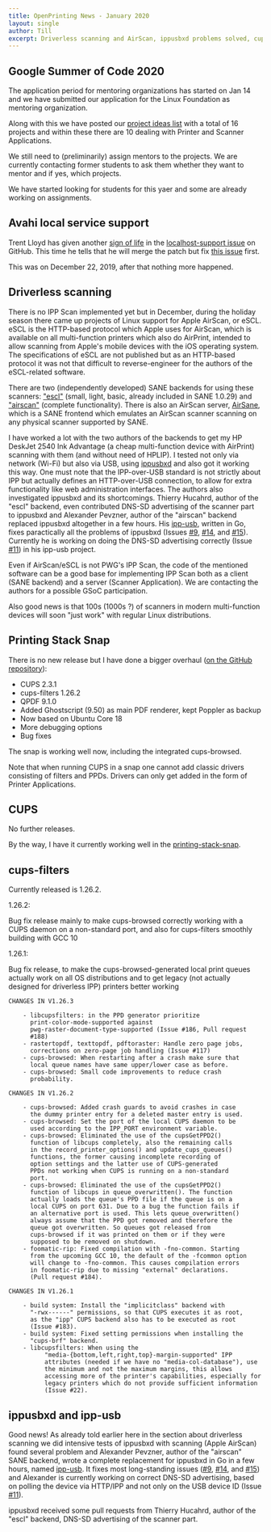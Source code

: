 ```yaml
---
title: OpenPrinting News - January 2020
layout: single
author: Till
excerpt: Driverless scanning and AirScan, ippusbxd problems solved, cups-filters 1.26.2 released, lots of bug fixes for cups-browsed, GSoC 2020 org application for the Linux Foundation submitted and project idea list posted
---
```

## Google Summer of Code 2020
The application period for mentoring organizations has started on Jan 14 and we have submitted our application for the Linux Foundation as mentoring organization.

Along with this we have posted our [project ideas list](https://wiki.linuxfoundation.org/gsoc/google-summer-code-2020-openprinting-projects) with a total of 16 projects and within these there are 10 dealing with Printer and Scanner Applications.

We still need to (preliminarily) assign mentors to the projects. We are currently contacting former students to ask them whether they want to mentor and if yes, which projects.

We have started looking for students for this yaer and some are already working on assignments.

## Avahi local service support
Trent Lloyd has given another [sign of life](https://github.com/lathiat/avahi/issues/125#issuecomment-568229662) in the [localhost-support issue](https://github.com/lathiat/avahi/issues/125) on GitHub. This time he tells that he will merge the patch but fix [this issue](https://github.com/lathiat/avahi/pull/161#issuecomment-532048820) first.

This was on December 22, 2019, after that nothing more happened.

## Driverless scanning
There is no IPP Scan implemented yet but in December, during the holiday season there came up projects of Linux support for Apple AirScan, or eSCL. eSCL is the HTTP-based protocol which Apple uses for AirScan, which is available on all multi-function printers which also do AirPrint, intended to allow scanning from Apple's mobile devices with the iOS operating system. The specifications of eSCL are not published but as an HTTP-based protocol it was not that difficult to reverse-engineer for the authors of the eSCL-related software.

There are two (independently developed) SANE backends for using these scanners: ["escl"](https://gitlab.com/sane-project/backends/merge_requests/242) (small, light, basic, already included in SANE 1.0.29) and ["airscan"](https://github.com/alexpevzner/sane-airscan) (complete functionality). There is also an AirScan server, [AirSane](https://github.com/SimulPiscator/AirSane), which is a SANE frontend which emulates an AirScan scanner scanning on any physical scanner supported by SANE.

I have worked a lot with the two authors of the backends to get my HP DeskJet 2540 Ink Advantage (a cheap multi-function device with AirPrint) scanning with them (and without need of HPLIP). I tested not only via network (Wi-Fi) but also via USB, using [ippusbxd](https://github.com/OpenPrinting/ippusbxd) and also got it working this way. One must note that the IPP-over-USB standard is not strictly about IPP but actually defines an HTTP-over-USB connection, to allow for extra functionality like web administration interfaces. The authors also investigated ippusbxd and its shortcomings. Thierry Hucahrd, author of the "escl" backend, even contributed DNS-SD advertising of the scanner part to ippusbxd and Alexander Pevzner, author of the "airscan" backend replaced ippusbxd altogether in a few hours. His [ipp-usb](https://github.com/alexpevzner/ipp-usb), written in Go, fixes paractically all the problems of ippusbxd (Issues [#9](https://github.com/OpenPrinting/ippusbxd/issues/9), [#14](https://github.com/OpenPrinting/ippusbxd/issues/14), and [#15](https://github.com/OpenPrinting/ippusbxd/issues/15)). Currently he is working on doing the DNS-SD advertising correctly (Issue [#11](https://github.com/OpenPrinting/ippusbxd/issues/11)) in his ipp-usb project.

Even if AirScan/eSCL is not PWG's IPP Scan, the code of the mentioned software can be a good base for implementing IPP Scan both as a client (SANE backend) and a server (Scanner Application). We are contacting the authors for a possible GSoC participation.

Also good news is that 100s (1000s ?) of scanners in modern multi-function devices will soon "just work" with regular Linux distributions.

## Printing Stack Snap

There is no new release but I have done a bigger overhaul ([on the GitHub repository](https://github.com/OpenPrinting/printing-stack-snap)):

- CUPS 2.3.1
- cups-filters 1.26.2
- QPDF 9.1.0
- Added Ghostscript (9.50) as main PDF renderer, kept Poppler as backup
- Now based on Ubuntu Core 18
- More debugging options
- Bug fixes

The snap is working well now, including the integrated cups-browsed.

Note that when running CUPS in a snap one cannot add classic drivers consisting of filters and PPDs. Drivers can only get added in the form of Printer Applications.

## CUPS

No further releases.

By the way, I have it currently working well in the [printing-stack-snap](https://github.com/OpenPrinting/printing-stack-snap).

## cups-filters

Currently released is 1.26.2.

1.26.2:

Bug fix release mainly to make cups-browsed correctly working with a CUPS daemon on a non-standard port, and also for cups-filters smoothly building with GCC 10

1.26.1:

Bug fix release, to make the cups-browsed-generated local print queues actually work on all OS distributions and to get legacy (not actually designed for driverless IPP) printers better working

```
CHANGES IN V1.26.3

	- libcupsfilters: in the PPD generator prioritize
	  print-color-mode-supported against
	  pwg-raster-document-type-supported (Issue #186, Pull request
	  #188)
	- rastertopdf, texttopdf, pdftoraster: Handle zero page jobs,
	  corrections on zero-page job handling (Issue #117)
	- cups-browsed: When restarting after a crash make sure that
	  local queue names have same upper/lower case as before.
	- cups-browsed: Small code improvements to reduce crash
	  probability.

CHANGES IN V1.26.2

	- cups-browsed: Added crash guards to avoid crashes in case
	  the dummy printer entry for a deleted master entry is used.
	- cups-browsed: Set the port of the local CUPS daemon to be
	  used according to the IPP_PORT environment variable.
	- cups-browsed: Eliminated the use of the cupsGetPPD2()
	  function of libcups completely, also the remaining calls
	  in the record_printer_options() and update_cups_queues()
	  functions, the former causing incomplete recording of
	  option settings and the latter use of CUPS-generated
	  PPDs not working when CUPS is running on a non-standard
	  port.
	- cups-browsed: Eliminated the use of the cupsGetPPD2()
	  function of libcups in queue_overwritten(). The function
	  actually loads the queue's PPD file if the queue is on a
	  local CUPS on port 631. Due to a bug the function fails if
	  an alternative port is used. This lets queue_overwritten()
	  always assume that the PPD got removed and therefore the
	  queue got overwritten. So queues got released from
	  cups-browsed if it was printed on them or if they were
	  supposed to be removed on shutdown.
	- foomatic-rip: Fixed compilation with -fno-common. Starting
	  from the upcoming GCC 10, the default of the -fcommon option
	  will change to -fno-common. This causes compilation errors
	  in foomatic-rip due to missing "external" declarations.
	  (Pull request #184).

CHANGES IN V1.26.1

	- build system: Install the "implicitclass" backend with
	  "-rwx------" permissions, so that CUPS executes it as root,
	  as the "ipp" CUPS backend also has to be executed as root
	  (Issue #183).
	- build system: Fixed setting permissions when installing the
	  "cups-brf" backend.
	- libcupsfilters: When using the
          "media-{bottom,left,right,top}-margin-supported" IPP
          attributes (needed if we have no "media-col-database"), use
          the minimum and not the maximum margins, this allows
          accessing more of the printer's capabilities, especially for
          legacy printers which do not provide sufficient information
          (Issue #22).
```

## ippusbxd and ipp-usb

Good news! As already told earlier here in the section about driverless scanning we did intensive tests of ippusbxd with scanning (Apple AirScan) found several problem and Alexander Pevzner, author of the "airscan" SANE backend, wrote a complete replacement for ippusbxd in Go in a few hours, named [ipp-usb](https://github.com/alexpevzner/ipp-usb). It fixes most long-standing issues ([#9](https://github.com/OpenPrinting/ippusbxd/issues/9), [#14](https://github.com/OpenPrinting/ippusbxd/issues/14), and [#15](https://github.com/OpenPrinting/ippusbxd/issues/15)) and Alexander is currently working on correct DNS-SD advertising, based on polling the device via HTTP/IPP and not only on the USB device ID (Issue [#11](https://github.com/OpenPrinting/ippusbxd/issues/11)).

ippusbxd received some pull requests from Thierry Hucahrd, author of the "escl" backend, DNS-SD advertising of the scanner part.


